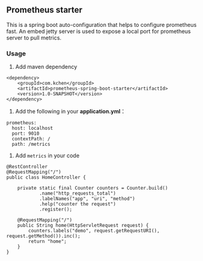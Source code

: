 ## Prometheus starter
This is a spring boot auto-configuration that helps to configure prometheus fast.
An embed jetty server is used to expose a local port for prometheus server to pull metrics.

### Usage
1. Add maven dependency
```
<dependency>
    <groupId>com.kchen</groupId>
    <artifactId>prometheus-spring-boot-starter</artifactId>
    <version>1.0-SNAPSHOT</version>
</dependency>
```
1. Add the following in your __application.yml__：
```
prometheus:
  host: localhost
  port: 9010
  contextPath: /
  path: /metrics
```
1. Add ```metrics``` in your code
```
@RestController
@RequestMapping("/")
public class HomeController {

    private static final Counter counters = Counter.build()
            .name("http_requests_total")
            .labelNames("app", "uri", "method")
            .help("counter the request")
            .register();

    @RequestMapping("/")
    public String home(HttpServletRequest request) {
        counters.labels("demo", request.getRequestURI(), request.getMethod()).inc();
        return "home";
    }
}

```